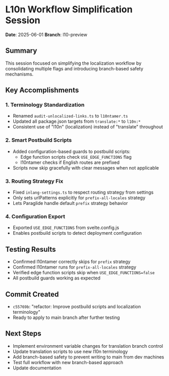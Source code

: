 # L10n Workflow Simplification Session
**Date**: 2025-06-01
**Branch**: l10-preview

## Summary

This session focused on simplifying the localization workflow by consolidating multiple flags and introducing branch-based safety mechanisms.

## Key Accomplishments

### 1. Terminology Standardization
- Renamed `audit-unlocalized-links.ts` to `l10ntamer.ts`
- Updated all package.json targets from `translate:*` to `l10n:*`
- Consistent use of "l10n" (localization) instead of "translate" throughout

### 2. Smart Postbuild Scripts
- Added configuration-based guards to postbuild scripts:
  - Edge function scripts check `USE_EDGE_FUNCTIONS` flag
  - l10ntamer checks if English routes are prefixed
- Scripts now skip gracefully with clear messages when not applicable

### 3. Routing Strategy Fix
- Fixed `inlang-settings.ts` to respect routing strategy from settings
- Only sets urlPatterns explicitly for `prefix-all-locales` strategy
- Lets Paraglide handle default `prefix` strategy behavior

### 4. Configuration Export
- Exported `USE_EDGE_FUNCTIONS` from svelte.config.js
- Enables postbuild scripts to detect deployment configuration

## Testing Results
- Confirmed l10ntamer correctly skips for `prefix` strategy
- Confirmed l10ntamer runs for `prefix-all-locales` strategy
- Verified edge function scripts skip when `USE_EDGE_FUNCTIONS=false`
- All postbuild guards working as expected

## Commit Created
- `c55769b`: "refactor: Improve postbuild scripts and localization terminology"
- Ready to apply to main branch after further testing

## Next Steps
- Implement environment variable changes for translation branch control
- Update translation scripts to use new l10n terminology
- Add branch-based safety to prevent writing to main from dev machines
- Test full workflow with new branch-based approach
- Update documentation